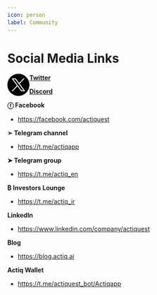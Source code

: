 ```yaml
---
icon: person
label: Community
---
```

# Social Media Links


<img align="left" width="50" height="50" src="/assets/images/twitternew.svg"> [**Twitter**](https://twitter.com/actiqapp "**Twitter**")

<mg align="left" width="50" height="50" src="/assets/images/Discord.svg"> [**Discord**](https://discord.gg/TQDtydDPgH "**Discord**")

**ⓕ Facebook**
- https://facebook.com/actiquest

**➣ Telegram channel**
- https://t.me/actiqapp

**➤ Telegram group**
- https://t.me/actiq_en

**₿ Investors Lounge**
- https://t.me/actiq_ir

**LinkedIn**
-  https://www.linkedin.com/company/actiquest

**Blog**
-  https://blog.actiq.ai

**Actiq Wallet**
-  https://t.me/actiquest_bot/Actiqapp
